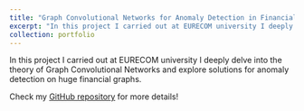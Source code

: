 ```yaml
---
title: "Graph Convolutional Networks for Anomaly Detection in Financial Graphs"
excerpt: "In this project I carried out at EURECOM university I deeply delve into the theory of Graph Convolutional Networks and explore solutions for anomaly detection on huge financial graphs."
collection: portfolio
---
```


In this project I carried out at EURECOM university I deeply delve into the theory of Graph Convolutional Networks and explore solutions for anomaly detection on huge financial graphs.

Check my <a href="https://github.com/matbun/Graph-Convolutional-Networks-for-Anomaly-Detection-in-Financial-Graphs" target="_blank">GitHub repository</a> for more details! 
